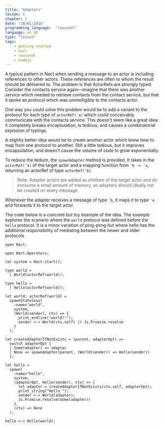 ```yaml
---
title: "Adapters"
lesson: 6
chapter: 2
date: "28/01/2018"
programming_language:  "reasonml"
language: en_UK
type: "lesson"
tags:
    - getting-started
    - nact
    - reasonml
    - nodejs
---
```

A typical pattern in Nact when sending a message to an actor is including references to other actors. These references are often to whom the result should be delivered to. The problem is that ActorRefs are strongly typed. Consider the contacts service again—imagine that there was another service which needed to retrieve contacts from the contact service, but that it spoke an protocol which was unintelligible to the contacts actor. 

One way you could solve this problem would be to add a variant to the protocol for each type of `actorRef('a)` which could conceivably communicate with the contacts service. This doesn't seem like a great idea: it completely breaks encapsulation, is tedious, and causes a combinatorial explosion of typings. 

A slightly better idea would be to create another actor which knew how to map from one protocol to another. Still a little tedious, but it improves encapsulation, and doesn't cause the volume of code to grow exponentially.

To reduce the tedium, the `spawnAdapter` method is provided. It takes in the `actorRef('a)` of the target actor and a mapping function from `'b -> 'a`, returning an actorRef of type `actorRef('b)`.

> Note: Adapter actors are added as children of the target actor and *do* consume a small amount of memory, so adapters should ideally not be created on every message. 

Whenever the adapter receives a message of type `'b`, it maps it to type `'a` and forwards it to the target actor.


The code below is a concrete but toy example of the idea. The example explores the scenario where the `world` protocol was defined before the `hello` protocol. It is a minor variation of ping-pong but where hello has the additional responsibility of mediating between the newer and older protocols

```reason
open Nact;

open Nact.Operators;

let system = Nact.start();

type world =
  | World(actorRef(world));

type hello =
  | Hello(actorRef(world));

let world: actorRef(world) =
  spawnStateless(
    ~name="world",
    system,
    (World(sender), ctx) => {
      print_endline("world!!");
      sender <-< World(ctx.self) |> Js.Promise.resolve
    }
  );

let createAdapterIfNotExists = (parent, adapterOpt) =>
  switch adapterOpt {
  | Some(adapter) => adapter
  | None => spawnAdapter(parent, (World(sender)) => Hello(sender))
  };

let hello =
  spawn(
    ~name="hello",
    system,
    (adapterOpt, Hello(sender), ctx) => {
      let adapter = createAdapterIfNotExists(ctx.self, adapterOpt);
      print_string("Hello ");
      sender <-< World(adapter);
      Js.Promise.resolve(Some(adapter))
    },
    (ctx) => None
  );

hello <-< Hello(world);
```




